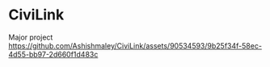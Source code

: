 # CiviLink
Major project
https://github.com/Ashishmaley/CiviLink/assets/90534593/9b25f34f-58ec-4d55-bb97-2d660f1d483c
